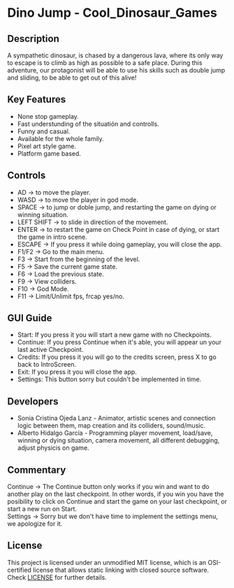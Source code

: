 # Dino Jump - Cool_Dinosaur_Games

## Description

A sympathetic dinosaur, is chased by a dangerous lava, where its only way to escape is to climb as high as possible to a safe place. 
During this adventure, our protagonist will be able to use his skills such as double jump and sliding, to be able to get out of this alive!

## Key Features

 - None stop gameplay.
 - Fast understunding of the situatión and controlls.
 - Funny and casual.
 - Available for the whole family.
 - Pixel art style game.
 - Platform game based.
 
## Controls

 - AD -> to move the player.
 - WASD -> to move the player in god mode.
 - SPACE -> to jump or doble jump, and restarting the game on dying or winning situation.
 - LEFT SHIFT -> to slide in direction of the movement.
 - ENTER -> to restart the game on Check Point in case of dying, or start the game in intro scene.
 - ESCAPE -> If you press it while doing gameplay, you will close the app. 
 - F1/F2 -> Go to the main menu. 
 - F3 -> Start from the beginning of the level.
 - F5 -> Save the current game state.
 - F6 -> Load the previous state.
 - F9 -> View colliders.
 - F10 -> God Mode.
 - F11 -> Limit/Unlimit fps, frcap yes/no.
	
## GUI Guide

 - Start: If you press it you will start a new game with no Checkpoints.
 - Continue: If you press Continue when it's able, you will appear un your last active Checkpoint.
 - Credits: If you press it you will go to the credits screen, press X to go back to IntroScreen. 
 - Exit: If you press it you will close the app.
 - Settings: This button sorry but couldn't be implemented in time.  

## Developers

 - Sonia Cristina Ojeda Lanz - Animator, artistic scenes and connection logic between them, map creation and its colliders, sound/music.
 - Alberto Hidalgo García - Programming player movement, load/save, winning or dying situation, camera movement, all different debugging, adjust physicis on game. 

## Commentary

Continue -> The Continue button only works if you win and want to do another play on the last checkpoint. In other words, if you win you have the posibility
to click on Continue and start the game on your last checkpoint, or start a new run on Start.  
Settings -> Sorry but we don't have time to implement the settings menu, we apologize for it.

## License

This project is licensed under an unmodified MIT license, which is an OSI-certified license that allows static linking with closed source software. Check [LICENSE](LICENSE) for further details.
